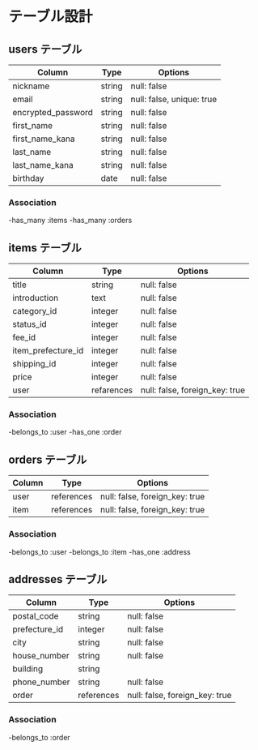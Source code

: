 # テーブル設計

## users テーブル

| Column                | Type   | Options                   |
| ------------------    | ------ | ------------------------- |
| nickname              | string | null: false               |
| email                 | string | null: false, unique: true |
| encrypted_password    | string | null: false               |
| first_name            | string | null: false               |
| first_name_kana       | string | null: false               |
| last_name             | string | null: false               |
| last_name_kana        | string | null: false               |
| birthday              | date   | null: false               |

  
### Association

-has_many :items
-has_many :orders

## items テーブル

| Column             | Type       | Options                        |
| ------------------ | ---------- | -------------------------------|
| title              | string     | null: false                    |
| introduction       | text       | null: false                    |
| category_id        | integer    | null: false                    |
| status_id          | integer    | null: false                    |
| fee_id             | integer    | null: false                    |
| item_prefecture_id | integer    | null: false                    |
| shipping_id        | integer    | null: false                    |
| price              | integer    | null: false                    |
| user               | refarences | null: false, foreign_key: true |

### Association

-belongs_to :user
-has_one :order

## orders テーブル

| Column             | Type       | Options                       |         
| ------------------ | ---------- | ----------------------------- |
| user               | references |null: false, foreign_key: true |
| item               | references |null: false, foreign_key: true |

### Association
-belongs_to :user 
-belongs_to :item 
-has_one :address


## addresses テーブル

| Column                | Type       | Options                        |
| ------------------    | -----------| -------------------------------|
| postal_code           | string     | null: false                    |
| prefecture_id         | integer    | null: false                    |
| city                  | string     | null: false                    |
| house_number          | string     | null: false                    |
| building              | string     | 　　　　　　                     |
| phone_number          | string     | null: false                    |
| order                 | references | null: false, foreign_key: true |


### Association
-belongs_to :order 
